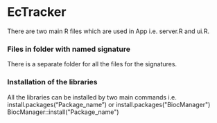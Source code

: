 # EcTracker
There are two main R files which are used in App i.e. server.R and ui.R. 
### Files in folder with named signature
There is a separate folder for all the files for the signatures.
### Installation of the libraries
All the libraries can be installed by two main commands i.e. install.packages(“Package_name”) or install.packages("BiocManager") BiocManager::install("Package_name")

